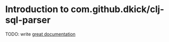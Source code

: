 # Introduction to com.github.dkick/clj-sql-parser

TODO: write [great documentation](http://jacobian.org/writing/what-to-write/)
